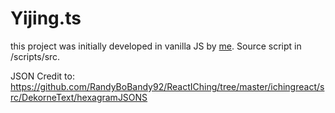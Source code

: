 # Yijing.ts  

this project was initially developed in vanilla JS by [me](https://nshaw.dev/yijing). Source script in /scripts/src.    

JSON Credit to:
https://github.com/RandyBoBandy92/ReactIChing/tree/master/ichingreact/src/DekorneText/hexagramJSONS  


